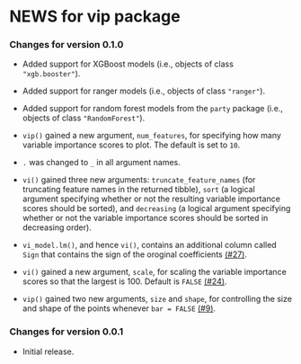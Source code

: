 # NEWS for vip package

### Changes for version 0.1.0

* Added support for XGBoost models (i.e., objects of class `"xgb.booster"`).

* Added support for ranger models (i.e., objects of class `"ranger"`).

* Added support for random forest models from the `party` package (i.e., objects of class `"RandomForest"`).

* `vip()` gained a new argument, `num_features`, for specifying how many variable importance scores to plot. The default is set to `10`.

* `.` was changed to `_` in all argument names.

* `vi()` gained three new arguments: `truncate_feature_names` (for truncating feature names in the returned tibble), `sort` (a logical argument specifying whether or not the resulting variable importance scores should be sorted), and `decreasing` (a logical argument specifying whether or not the variable importance scores should be sorted in decreasing order).

* `vi_model.lm()`, and hence `vi()`, contains an additional column called `Sign` that contains the sign of the oroginal coefficients [(#27)](https://github.com/koalaverse/vip/issues/27).

* `vi()` gained a new argument, `scale`, for scaling the variable importance scores so that the largest is 100. Default is `FALSE` [(#24)](https://github.com/koalaverse/vip/issues/24). 

* `vip()` gained two new arguments, `size` and `shape`, for controlling the size and shape of the points whenever `bar = FALSE` [(#9)](https://github.com/koalaverse/vip/issues/9).


### Changes for version 0.0.1

* Initial release.
